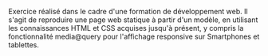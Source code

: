 Exercice réalisé dans le cadre d'une formation de développement web. 
Il s'agit de reproduire une page web statique à partir d'un modèle, en utilisant les connaissances HTML et CSS acquises jusqu'à présent, y compris la fonctionnalité media@query pour l'affichage responsive sur Smartphones et tablettes.
